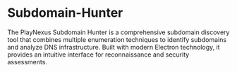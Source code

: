 # Subdomain-Hunter
The PlayNexus Subdomain Hunter is a comprehensive subdomain discovery tool that combines multiple enumeration techniques to identify subdomains and analyze DNS infrastructure. Built with modern Electron technology, it provides an intuitive interface for reconnaissance and security assessments.

